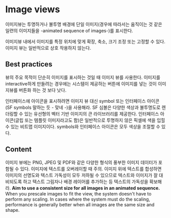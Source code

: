 # Image views

이미지뷰는 투명하거나 불투명 배경에 단일 이미지(경우에 따라서는  움직이는 것 같은 일련의 이미지들을 -animated sequence of images-)를 표시한다.

이미지뷰 내에서 이미지를 특정 위치에 맞게 확장, 축소, 크기 조정 또는 고정할 수 있다. 이미지 뷰는 일반적으로 상호 작용하지 않는다.

## Best practices

뷰의 주요 목적이 단순히 이미지를 표시하는 것일 때 이미지 뷰를 사용한다. 이미지를 interactive하게 만들려는 경우에는 시스템이 제공하는 버튼에 이미지를 넣는 것이 이미지뷰를 버튼화 하는 것 보다 낫다.

인터페이스에 아이콘을 표시하려면 이미지 뷰 대신 symbol 또는 인터페이스 아이콘(SF symbols 말하는 듯 - 맞네 -)을 사용해라. SF 심볼은 다양한 색상과 불투명도로 렌더링할 수 있는 유선형의 벡터 기반 이미지의 큰 라이브러리를 제공한다. 인터페이스 아이콘(글립 또는 템플릿 이미지라고도 함)은 일반적으로 투명하지 않은 픽셀에 색을 입힐 수 있는 비트맵 이미지이다. symbols와 인터페이스 아이콘은 모두 색상을 조절할 수 있다.

## Content

이미지 뷰에는 PNG, JPEG 및 PDF와 같은 다양한 형식의 풍부한 이미지 데이터가 포함될 수 있다.
이미지에 텍스트를 오버레이할 때 주의. 이미지 위에 텍스트를 합성하면 이미지의 선명도와 텍스트 가독성이 모두 저하될 수 있으므로 텍스트와 이미지가 잘 대비되도록 하고 텍스트 그림자나 배경 레이어를 추가하는 등 텍스트의 가독성을 확보해라.
**Aim to use a consistent size for all images in an animated sequence.** When you prescale images to fit the view, the system doesn't have to perform any scaling. In cases where the system must do the scaling, performance is generally better when all images are the same size and shape.
